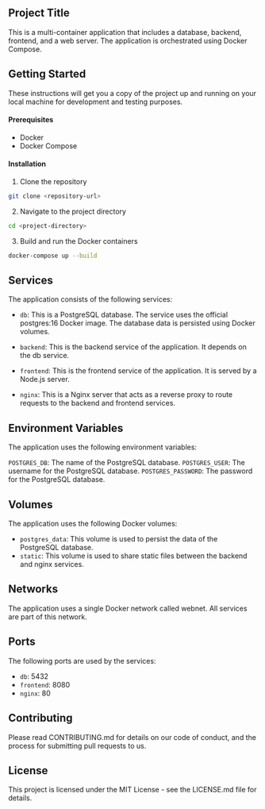 ## Project Title
This is a multi-container application that includes a database, backend, frontend, and a web server. The application is orchestrated using Docker Compose.

## Getting Started
These instructions will get you a copy of the project up and running on your local machine for development and testing purposes.

#### Prerequisites
- Docker
- Docker Compose

#### Installation
1. Clone the repository
```sh
git clone <repository-url>
```
2. Navigate to the project directory
```sh
cd <project-directory>
```
3. Build and run the Docker containers
```sh
docker-compose up --build
```

## Services
The application consists of the following services:

- `db`: This is a PostgreSQL database. The service uses the official postgres:16 Docker image. The database data is persisted using Docker volumes.

- `backend`: This is the backend service of the application. It depends on the db service.

- `frontend`: This is the frontend service of the application. It is served by a Node.js server.

- `nginx`: This is a Nginx server that acts as a reverse proxy to route requests to the backend and frontend services.

## Environment Variables
The application uses the following environment variables:

`POSTGRES_DB`: The name of the PostgreSQL database.
`POSTGRES_USER`: The username for the PostgreSQL database.
`POSTGRES_PASSWORD`: The password for the PostgreSQL database.

## Volumes
The application uses the following Docker volumes:

- `postgres_data`: This volume is used to persist the data of the PostgreSQL database.
- `static`: This volume is used to share static files between the backend and nginx services.

## Networks
The application uses a single Docker network called webnet. All services are part of this network.

## Ports
The following ports are used by the services:

- `db`: 5432
- `frontend`: 8080
- `nginx`: 80

## Contributing
Please read CONTRIBUTING.md for details on our code of conduct, and the process for submitting pull requests to us.

## License
This project is licensed under the MIT License - see the LICENSE.md file for details.